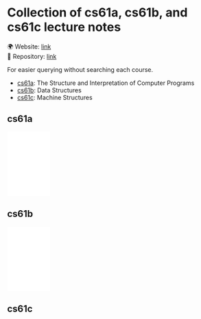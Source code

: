 <meta name="viewport" content="width=device-width, initial-scale=1">


# Collection of cs61a, cs61b, and cs61c lecture notes

🌍 Website: [link](https://cdrhim.github.io/ucberkeley-cs61abc/)\
💾 Repository: [link](https://www.github.com/cdrhim/ucberkeley-cs61abc/)

For easier querying without searching each course.
- [cs61a](##cs61a): The Structure and Interpretation of Computer Programs
- [cs61b](##cs61b): Data Structures
- [cs61c](##cs61c): Machine Structures

## cs61a
<!--![cs61a](./cs61a/summer2020/00-All_Lectures_Combined_(1~26).pdf)-->
<embed src="./cs61a/summer2020/00-All_Lectures_Combined_(1~26).pdf" width="100dw" scale="tofit"/>

## cs61b
<!--![cs61b](./cs61b/spring2022/lect0-combined-all.pdf)-->
<embed src="./cs61b/spring2022/lect0-combined-all.pdf" width="100dw" scale="tofit"/>

## cs61c
